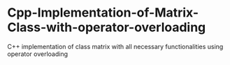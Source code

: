 # Cpp-Implementation-of-Matrix-Class-with-operator-overloading
C++ implementation of class matrix with all necessary functionalities using operator overloading
